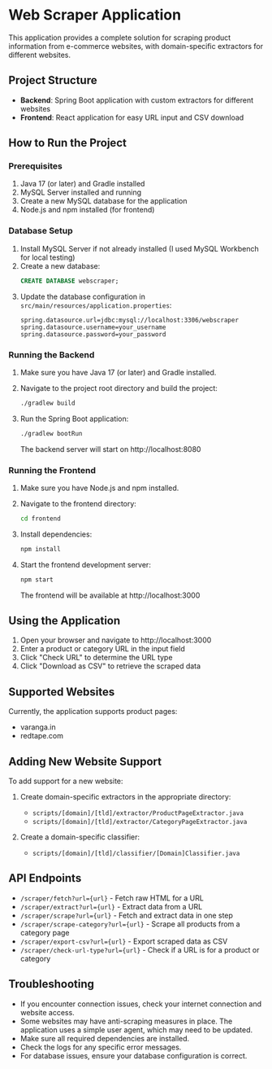 # Web Scraper Application

This application provides a complete solution for scraping product information from e-commerce websites, with domain-specific extractors for different websites.

## Project Structure

- **Backend**: Spring Boot application with custom extractors for different websites
- **Frontend**: React application for easy URL input and CSV download

## How to Run the Project

### Prerequisites

1. Java 17 (or later) and Gradle installed
2. MySQL Server installed and running
3. Create a new MySQL database for the application
4. Node.js and npm installed (for frontend)

### Database Setup

1. Install MySQL Server if not already installed (I used MySQL Workbench for local testing)
2. Create a new database:
   ```sql
   CREATE DATABASE webscraper;
   ```
3. Update the database configuration in `src/main/resources/application.properties`:
   ```properties
   spring.datasource.url=jdbc:mysql://localhost:3306/webscraper
   spring.datasource.username=your_username
   spring.datasource.password=your_password
   ```

### Running the Backend

1. Make sure you have Java 17 (or later) and Gradle installed.

2. Navigate to the project root directory and build the project:
   ```bash
   ./gradlew build
   ```

3. Run the Spring Boot application:
   ```bash
   ./gradlew bootRun
   ```

   The backend server will start on http://localhost:8080

### Running the Frontend

1. Make sure you have Node.js and npm installed.

2. Navigate to the frontend directory:
   ```bash
   cd frontend
   ```

3. Install dependencies:
   ```bash
   npm install
   ```

4. Start the frontend development server:
   ```bash
   npm start
   ```

   The frontend will be available at http://localhost:3000

## Using the Application

1. Open your browser and navigate to http://localhost:3000
2. Enter a product or category URL in the input field
3. Click "Check URL" to determine the URL type
4. Click "Download as CSV" to retrieve the scraped data

## Supported Websites

Currently, the application supports product pages:
- varanga.in
- redtape.com

## Adding New Website Support

To add support for a new website:

1. Create domain-specific extractors in the appropriate directory:
   - `scripts/[domain]/[tld]/extractor/ProductPageExtractor.java`
   - `scripts/[domain]/[tld]/extractor/CategoryPageExtractor.java`

2. Create a domain-specific classifier:
   - `scripts/[domain]/[tld]/classifier/[Domain]Classifier.java`

## API Endpoints

- `/scraper/fetch?url={url}` - Fetch raw HTML for a URL
- `/scraper/extract?url={url}` - Extract data from a URL
- `/scraper/scrape?url={url}` - Fetch and extract data in one step
- `/scraper/scrape-category?url={url}` - Scrape all products from a category page
- `/scraper/export-csv?url={url}` - Export scraped data as CSV
- `/scraper/check-url-type?url={url}` - Check if a URL is for a product or category

## Troubleshooting

- If you encounter connection issues, check your internet connection and website access.
- Some websites may have anti-scraping measures in place. The application uses a simple user agent, which may need to be updated.
- Make sure all required dependencies are installed.
- Check the logs for any specific error messages.
- For database issues, ensure your database configuration is correct. 